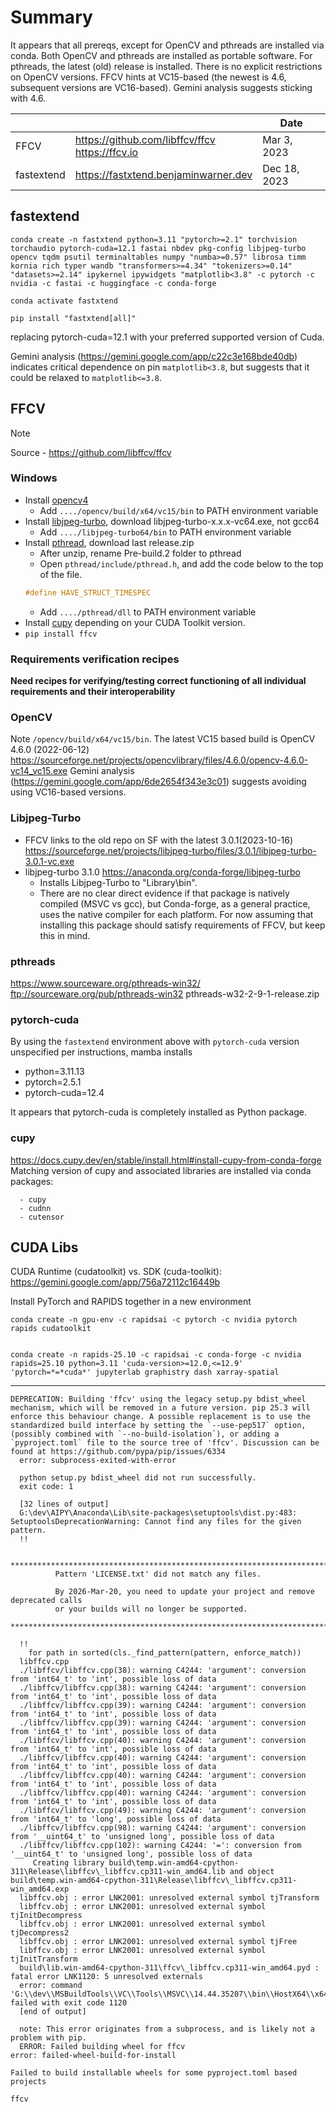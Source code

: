 # Summary

It appears that all prereqs, except for OpenCV and pthreads are installed via conda. Both OpenCV and pthreads are installed as portable software.
For pthreads, the latest (old) release is installed. There is no explicit restrictions on OpenCV versions. FFCV hints at VC15-based (the newest is 4.6, subsequent versions are VC16-based). Gemini analysis suggests sticking with 4.6.

|            |                                                    | Date         |
| ---------- | -------------------------------------------------- | ------------ |
| FFCV       | https://github.com/libffcv/ffcv<br>https://ffcv.io | Mar 3, 2023  |
| fastextend | https://fastxtend.benjaminwarner.dev               | Dec 18, 2023 |

## fastextend

```
conda create -n fastxtend python=3.11 "pytorch>=2.1" torchvision torchaudio pytorch-cuda=12.1 fastai nbdev pkg-config libjpeg-turbo opencv tqdm psutil terminaltables numpy "numba>=0.57" librosa timm kornia rich typer wandb "transformers>=4.34" "tokenizers>=0.14" "datasets>=2.14" ipykernel ipywidgets "matplotlib<3.8" -c pytorch -c nvidia -c fastai -c huggingface -c conda-forge

conda activate fastxtend

pip install "fastxtend[all]"
```

replacing pytorch-cuda=12.1 with your preferred supported version of Cuda.

Gemini analysis (https://gemini.google.com/app/c22c3e168bde40db) indicates critical dependence on pin `matplotlib<3.8`, but suggests that it could be relaxed to `matplotlib<=3.8`.

## FFCV

>[!NOTE]
> 
> Source - https://github.com/libffcv/ffcv
>
> ### Windows
> 
> * Install <a href="https://opencv.org/releases/">opencv4</a>
>   * Add `..../opencv/build/x64/vc15/bin` to PATH environment variable
> * Install <a href="https://sourceforge.net/projects/libjpeg-turbo/files/">libjpeg-turbo</a>, download libjpeg-turbo-x.x.x-vc64.exe, not gcc64
>   * Add `..../libjpeg-turbo64/bin` to PATH environment variable
> * Install <a href="https://www.sourceware.org/pthreads-win32/">pthread</a>, download last release.zip
>   * After unzip, rename Pre-build.2 folder to pthread
>   * Open `pthread/include/pthread.h`, and add the code below to the top of the file.  
>   ```cpp
>   #define HAVE_STRUCT_TIMESPEC
>   ```
>   * Add `..../pthread/dll` to PATH environment variable
> * Install <a href="https://docs.cupy.dev/en/stable/install.html#installing-cupy">cupy</a> depending on your CUDA Toolkit version.
> * `pip install ffcv`
> 
> ### **Requirements verification recipes**
> 
> **Need recipes for verifying/testing correct functioning of all individual requirements and their interoperability**

### OpenCV

Note `/opencv/build/x64/vc15/bin`. The latest VC15 based build is OpenCV 4.6.0 (2022-06-12) https://sourceforge.net/projects/opencvlibrary/files/4.6.0/opencv-4.6.0-vc14_vc15.exe
Gemini analysis (https://gemini.google.com/app/6de2654f343e3c01) suggests avoiding using VC16-based versions.

### Libjpeg-Turbo

- FFCV links to the old repo on SF with the latest 3.0.1(2023-10-16) https://sourceforge.net/projects/libjpeg-turbo/files/3.0.1/libjpeg-turbo-3.0.1-vc.exe
- libjpeg-turbo 3.1.0 https://anaconda.org/conda-forge/libjpeg-turbo
    - Installs Libjpeg-Turbo to "Library\bin". 
    - There are no clear direct evidence if that package is natively compiled (MSVC vs gcc), but Conda-forge, as a general practice, uses the native compiler for each platform. For now assuming that installing this package should satisfy requirements of FFCV, but keep this in mind.  
### pthreads

https://www.sourceware.org/pthreads-win32/
ftp://sourceware.org/pub/pthreads-win32
pthreads-w32-2-9-1-release.zip

### pytorch-cuda

By using the `fastextend` environment above with `pytorch-cuda` version unspecified per instructions, mamba installs
- python=3.11.13
- pytorch=2.5.1
- pytorch-cuda=12.4

It appears that pytorch-cuda is completely installed as Python package.

### cupy

https://docs.cupy.dev/en/stable/install.html#install-cupy-from-conda-forge
Matching version of cupy and associated libraries are installed via conda packages:

```
  - cupy
  - cudnn
  - cutensor
```


## CUDA Libs

CUDA Runtime (cudatoolkit) vs. SDK (cuda-toolkit): https://gemini.google.com/app/756a72112c16449b


 Install PyTorch and RAPIDS together in a new environment
 
```
conda create -n gpu-env -c rapidsai -c pytorch -c nvidia pytorch rapids cudatoolkit
 
 
conda create -n rapids-25.10 -c rapidsai -c conda-forge -c nvidia rapids=25.10 python=3.11 'cuda-version>=12.0,<=12.9' 'pytorch=*=*cuda*' jupyterlab graphistry dash xarray-spatial
```


---

```
DEPRECATION: Building 'ffcv' using the legacy setup.py bdist_wheel mechanism, which will be removed in a future version. pip 25.3 will enforce this behaviour change. A possible replacement is to use the standardized build interface by setting the `--use-pep517` option, (possibly combined with `--no-build-isolation`), or adding a `pyproject.toml` file to the source tree of 'ffcv'. Discussion can be found at https://github.com/pypa/pip/issues/6334
  error: subprocess-exited-with-error
  
  python setup.py bdist_wheel did not run successfully.
  exit code: 1
  
  [32 lines of output]
  G:\dev\AIPY\Anaconda\Lib\site-packages\setuptools\dist.py:483: SetuptoolsDeprecationWarning: Cannot find any files for the given pattern.
  !!
  
          ********************************************************************************
          Pattern 'LICENSE.txt' did not match any files.
  
          By 2026-Mar-20, you need to update your project and remove deprecated calls
          or your builds will no longer be supported.
          ********************************************************************************
  
  !!
    for path in sorted(cls._find_pattern(pattern, enforce_match))
  libffcv.cpp
  ./libffcv/libffcv.cpp(38): warning C4244: 'argument': conversion from 'int64_t' to 'int', possible loss of data
  ./libffcv/libffcv.cpp(38): warning C4244: 'argument': conversion from 'int64_t' to 'int', possible loss of data
  ./libffcv/libffcv.cpp(39): warning C4244: 'argument': conversion from 'int64_t' to 'int', possible loss of data
  ./libffcv/libffcv.cpp(39): warning C4244: 'argument': conversion from 'int64_t' to 'int', possible loss of data
  ./libffcv/libffcv.cpp(40): warning C4244: 'argument': conversion from 'int64_t' to 'int', possible loss of data
  ./libffcv/libffcv.cpp(40): warning C4244: 'argument': conversion from 'int64_t' to 'int', possible loss of data
  ./libffcv/libffcv.cpp(40): warning C4244: 'argument': conversion from 'int64_t' to 'int', possible loss of data
  ./libffcv/libffcv.cpp(40): warning C4244: 'argument': conversion from 'int64_t' to 'int', possible loss of data
  ./libffcv/libffcv.cpp(49): warning C4244: 'argument': conversion from 'int64_t' to 'long', possible loss of data
  ./libffcv/libffcv.cpp(98): warning C4244: 'argument': conversion from '__uint64_t' to 'unsigned long', possible loss of data
  ./libffcv/libffcv.cpp(102): warning C4244: '=': conversion from '__uint64_t' to 'unsigned long', possible loss of data
     Creating library build\temp.win-amd64-cpython-311\Release\libffcv\_libffcv.cp311-win_amd64.lib and object build\temp.win-amd64-cpython-311\Release\libffcv\_libffcv.cp311-win_amd64.exp
  libffcv.obj : error LNK2001: unresolved external symbol tjTransform
  libffcv.obj : error LNK2001: unresolved external symbol tjInitDecompress
  libffcv.obj : error LNK2001: unresolved external symbol tjDecompress2
  libffcv.obj : error LNK2001: unresolved external symbol tjFree
  libffcv.obj : error LNK2001: unresolved external symbol tjInitTransform
  build\lib.win-amd64-cpython-311\ffcv\_libffcv.cp311-win_amd64.pyd : fatal error LNK1120: 5 unresolved externals
  error: command 'G:\\dev\\MSBuildTools\\VC\\Tools\\MSVC\\14.44.35207\\bin\\HostX64\\x64\\link.exe' failed with exit code 1120
  [end of output]
  
  note: This error originates from a subprocess, and is likely not a problem with pip.
  ERROR: Failed building wheel for ffcv
error: failed-wheel-build-for-install

Failed to build installable wheels for some pyproject.toml based projects

ffcv
```
  